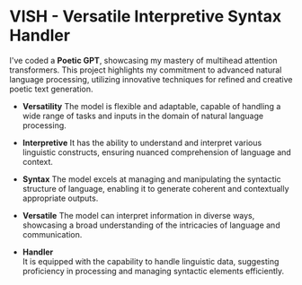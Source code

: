 # VISH - Versatile Interpretive Syntax Handler
I've coded a **Poetic GPT**, showcasing my mastery of multihead attention transformers. This project highlights my commitment to advanced natural language processing, utilizing innovative techniques for refined and creative poetic text generation.
- **Versatility**
The model is flexible and adaptable, capable of handling a wide range of tasks and inputs in the domain of natural language processing.
* **Interpretive** 
It has the ability to understand and interpret various linguistic constructs, ensuring nuanced comprehension of language and context.
+ **Syntax** 
The model excels at managing and manipulating the syntactic structure of language, enabling it to generate coherent and contextually appropriate outputs.
- **Versatile** 
The model can interpret information in diverse ways, showcasing a broad understanding of the intricacies of language and communication.
* **Handler**  
It is equipped with the capability to handle linguistic data, suggesting proficiency in processing and managing syntactic elements efficiently.


